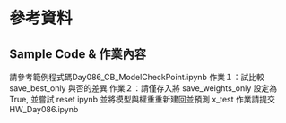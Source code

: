# 參考資料
## Sample Code & 作業內容
請參考範例程式碼Day086_CB_ModelCheckPoint.ipynb
作業１：試比較 save_best_only 與否的差異
作業２：請僅存入將 save_weights_only 設定為 True, 並嘗試 reset ipynb 並將模型與權重重新建回並預測 x_test
作業請提交HW_Day086.ipynb
